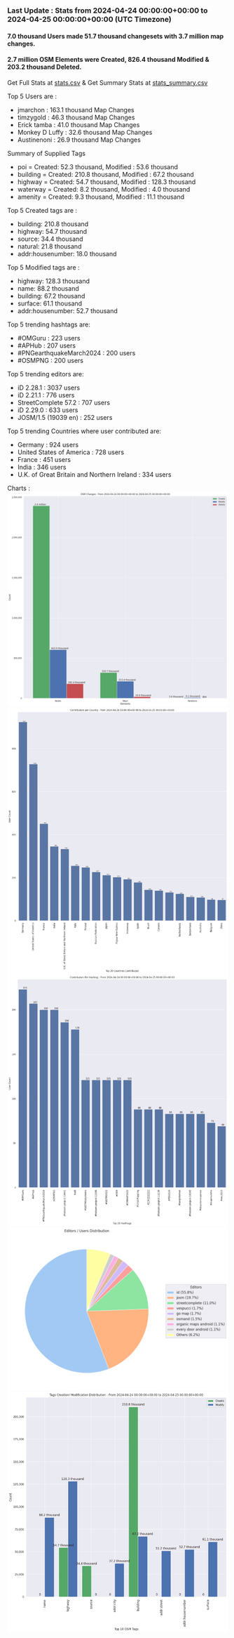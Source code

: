 ### Last Update : Stats from 2024-04-24 00:00:00+00:00 to 2024-04-25 00:00:00+00:00 (UTC Timezone)

#### 7.0 thousand Users made 51.7 thousand changesets with 3.7 million map changes.
#### 2.7 million OSM Elements were Created, 826.4 thousand Modified & 203.2 thousand Deleted.
Get Full Stats at [stats.csv](/stats/Global/Daily/stats.csv)
 & Get Summary Stats at [stats_summary.csv](/stats/Global/Daily/stats_summary.csv)

Top 5 Users are : 
- jmarchon : 163.1 thousand Map Changes
- timzygold : 46.3 thousand Map Changes
- Erick tamba : 41.0 thousand Map Changes
- Monkey D Luffy : 32.6 thousand Map Changes
- Austinenoni : 26.9 thousand Map Changes

Summary of Supplied Tags
- poi = Created: 52.3 thousand, Modified : 53.6 thousand
- building = Created: 210.8 thousand, Modified : 67.2 thousand
- highway = Created: 54.7 thousand, Modified : 128.3 thousand
- waterway = Created: 8.2 thousand, Modified : 4.0 thousand
- amenity = Created: 9.3 thousand, Modified : 11.1 thousand


Top 5 Created tags are :
- building: 210.8 thousand
- highway: 54.7 thousand
- source: 34.4 thousand
- natural: 21.8 thousand
- addr:housenumber: 18.0 thousand


Top 5 Modified tags are :
- highway: 128.3 thousand
- name: 88.2 thousand
- building: 67.2 thousand
- surface: 61.1 thousand
- addr:housenumber: 52.7 thousand


Top 5 trending hashtags are:
- #OMGuru : 223 users
- #APHub : 207 users
- #PNGearthquakeMarch2024 : 200 users
- #OSMPNG : 200 users


Top 5 trending editors are:
- iD 2.28.1 : 3037 users
- iD 2.21.1 : 776 users
- StreetComplete 57.2 : 707 users
- iD 2.29.0 : 633 users
- JOSM/1.5 (19039 en) : 252 users


Top 5 trending Countries where user contributed are:
- Germany : 924 users
- United States of America : 728 users
- France : 451 users
- India : 346 users
- U.K. of Great Britain and Northern Ireland : 334 users


 Charts : 
![Alt text](./stats_osm_changes.png) 
![Alt text](./stats_users_per_country.png) 
![Alt text](./stats_users_per_hashtag.png) 
![Alt text](./stats_editors_pie_chart.png) 
![Alt text](./stats_tags.png) 
